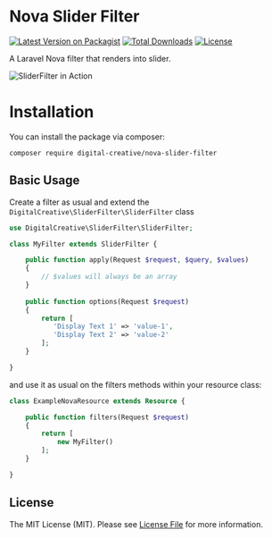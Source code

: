 # Nova Slider Filter

[![Latest Version on Packagist](https://img.shields.io/packagist/v/digital-creative/nova-slider-filter)](https://packagist.org/packages/digital-creative/nova-slider-filter)
[![Total Downloads](https://img.shields.io/packagist/dt/digital-creative/nova-slider-filter)](https://packagist.org/packages/digital-creative/nova-slider-filter)
[![License](https://img.shields.io/packagist/l/digital-creative/nova-slider-filter)](https://github.com/dcasia/nova-slider-filter/blob/master/LICENSE)

A Laravel Nova filter that renders into slider.

![SliderFilter in Action](https://raw.githubusercontent.com/dcasia/nova-slider-filter/master/screenshot.png)

# Installation

You can install the package via composer:

```
composer require digital-creative/nova-slider-filter
```

## Basic Usage

Create a filter as usual and extend the `DigitalCreative\SliderFilter\SliderFilter` class

```php
use DigitalCreative\SliderFilter\SliderFilter;

class MyFilter extends SliderFilter {

    public function apply(Request $request, $query, $values)
    {
        // $values will always be an array
    }
    
    public function options(Request $request)
    {
        return [
           'Display Text 1' => 'value-1',
           'Display Text 2' => 'value-2'
        ];
    }

}
```

and use it as usual on the filters methods within your resource class:

```php
class ExampleNovaResource extends Resource {

    public function filters(Request $request)
    {
        return [
            new MyFilter()
        ];
    }

}
```

## License

The MIT License (MIT). Please see [License File](https://raw.githubusercontent.com/dcasia/nova-slider-filter/master/LICENSE) for more information.
